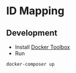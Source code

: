 ID Mapping
==========


Development
-----------

* Install [Docker Toolbox](https://www.docker.com/toolbox)
* Run
```
docker-composer up
```